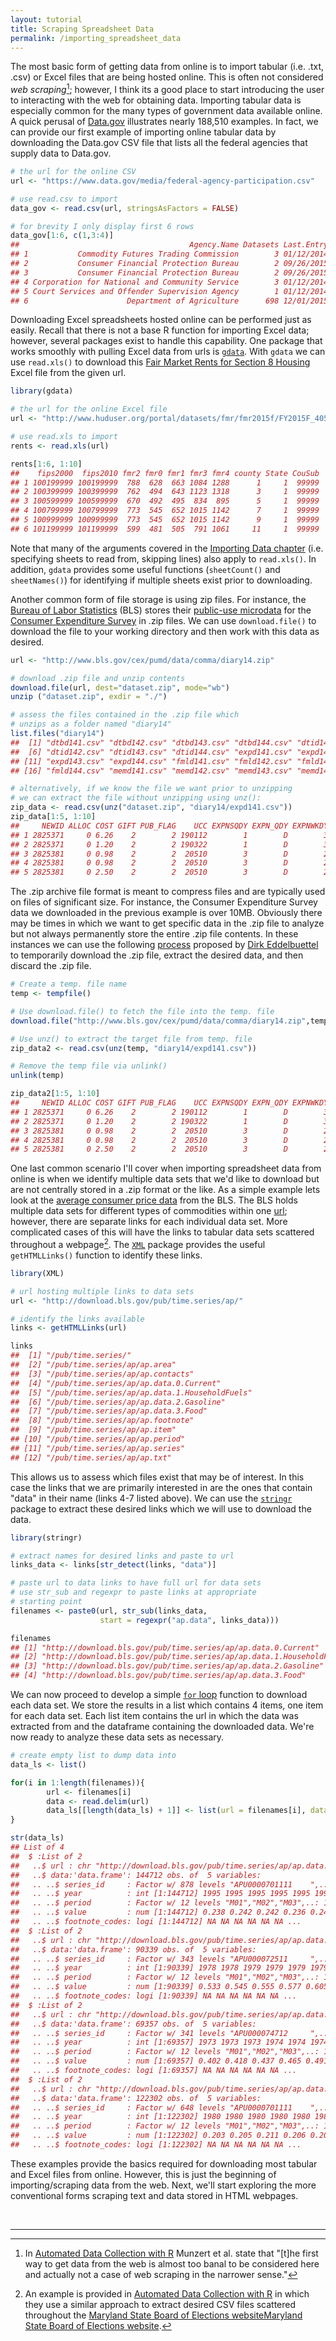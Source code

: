 ```yaml
---
layout: tutorial
title: Scraping Spreadsheet Data
permalink: /importing_spreadsheet_data
---
```


The most basic form of getting data from online is to import tabular (i.e. .txt, .csv) or Excel files that are being hosted online. This is often not considered *web scraping*[^fn_scrap1]; however, I think its a good place to start introducing the user to interacting with the web for obtaining data. Importing tabular data is especially common for the many types of government data available online.  A quick perusal of [Data.gov](https://www.data.gov/) illustrates nearly 188,510 examples. In fact, we can provide our first example of importing online tabular data by downloading the Data.gov CSV file that lists all the federal agencies that supply data to Data.gov. 


```r
# the url for the online CSV
url <- "https://www.data.gov/media/federal-agency-participation.csv"

# use read.csv to import
data_gov <- read.csv(url, stringsAsFactors = FALSE)

# for brevity I only display first 6 rows
data_gov[1:6, c(1,3:4)]
##                                      Agency.Name Datasets Last.Entry
## 1           Commodity Futures Trading Commission        3 01/12/2014
## 2           Consumer Financial Protection Bureau        2 09/26/2015
## 3           Consumer Financial Protection Bureau        2 09/26/2015
## 4 Corporation for National and Community Service        3 01/12/2014
## 5 Court Services and Offender Supervision Agency        1 01/12/2014
## 6                      Department of Agriculture      698 12/01/2015
```

Downloading Excel spreadsheets hosted online can be performed just as easily.  Recall that there is not a base R function for importing Excel data; however, several packages exist to handle this capability.  One package that works smoothly with pulling Excel data from urls is [`gdata`](https://cran.r-project.org/web/packages/gdata/index.html).  With `gdata` we can use `read.xls()` to download this [Fair Market Rents for Section 8 Housing](http://catalog.data.gov/dataset/fair-market-rents-for-the-section-8-housing-assistance-payments-program) Excel file from the given url. 


```r
library(gdata)

# the url for the online Excel file
url <- "http://www.huduser.org/portal/datasets/fmr/fmr2015f/FY2015F_4050_Final.xls"

# use read.xls to import
rents <- read.xls(url)

rents[1:6, 1:10]
##    fips2000  fips2010 fmr2 fmr0 fmr1 fmr3 fmr4 county State CouSub
## 1 100199999 100199999  788  628  663 1084 1288      1     1  99999
## 2 100399999 100399999  762  494  643 1123 1318      3     1  99999
## 3 100599999 100599999  670  492  495  834  895      5     1  99999
## 4 100799999 100799999  773  545  652 1015 1142      7     1  99999
## 5 100999999 100999999  773  545  652 1015 1142      9     1  99999
## 6 101199999 101199999  599  481  505  791 1061     11     1  99999
```

Note that many of the arguments covered in the [Importing Data chapter](http://uc-r.github.io/import_excel_files) (i.e. specifying sheets to read from, skipping lines) also apply to `read.xls()`. In addition, `gdata` provides some useful functions (`sheetCount()` and `sheetNames()`) for identifying if multiple sheets exist prior to downloading.

Another common form of file storage is using zip files.  For instance, the [Bureau of Labor Statistics](http://www.bls.gov/home.htm) (BLS) stores their [public-use microdata](http://www.bls.gov/cex/pumdhome.htm) for the [Consumer Expenditure Survey](http://www.bls.gov/cex/home.htm) in .zip files.  We can use `download.file()` to download the file to your working directory and then work with this data as desired.


```r
url <- "http://www.bls.gov/cex/pumd/data/comma/diary14.zip"

# download .zip file and unzip contents
download.file(url, dest="dataset.zip", mode="wb") 
unzip ("dataset.zip", exdir = "./")

# assess the files contained in the .zip file which
# unzips as a folder named "diary14"
list.files("diary14")
##  [1] "dtbd141.csv" "dtbd142.csv" "dtbd143.csv" "dtbd144.csv" "dtid141.csv"
##  [6] "dtid142.csv" "dtid143.csv" "dtid144.csv" "expd141.csv" "expd142.csv"
## [11] "expd143.csv" "expd144.csv" "fmld141.csv" "fmld142.csv" "fmld143.csv"
## [16] "fmld144.csv" "memd141.csv" "memd142.csv" "memd143.csv" "memd144.csv"

# alternatively, if we know the file we want prior to unzipping
# we can extract the file without unzipping using unz():
zip_data <- read.csv(unz("dataset.zip", "diary14/expd141.csv"))
zip_data[1:5, 1:10]
##     NEWID ALLOC COST GIFT PUB_FLAG    UCC EXPNSQDY EXPN_QDY EXPNWKDY   EXPN_KDY
## 1 2825371     0 6.26    2        2 190112        1        D        3        D
## 2 2825371     0 1.20    2        2 190322        1        D        3        D
## 3 2825381     0 0.98    2        2  20510        3        D        2        D
## 4 2825381     0 0.98    2        2  20510        3        D        2        D
## 5 2825381     0 2.50    2        2  20510        3        D        2        D

```

The .zip archive file format is meant to compress files and are typically used on files of significant size.  For instance, the Consumer Expenditure Survey data we downloaded in the previous example is over 10MB.  Obviously there may be times in which we want to get specific data in the .zip file to analyze but not always permanently store the entire .zip file contents. In these instances we can use the following [process](http://stackoverflow.com/questions/3053833/using-r-to-download-zipped-data-file-extract-and-import-data) proposed by [Dirk Eddelbuettel](https://twitter.com/eddelbuettel) to temporarily download the .zip file, extract the desired data, and then discard the .zip file.


```r
# Create a temp. file name
temp <- tempfile()

# Use download.file() to fetch the file into the temp. file
download.file("http://www.bls.gov/cex/pumd/data/comma/diary14.zip",temp)

# Use unz() to extract the target file from temp. file
zip_data2 <- read.csv(unz(temp, "diary14/expd141.csv"))

# Remove the temp file via unlink()
unlink(temp)

zip_data2[1:5, 1:10]
##     NEWID ALLOC COST GIFT PUB_FLAG    UCC EXPNSQDY EXPN_QDY EXPNWKDY   EXPN_KDY
## 1 2825371     0 6.26    2        2 190112        1        D        3        D
## 2 2825371     0 1.20    2        2 190322        1        D        3        D
## 3 2825381     0 0.98    2        2  20510        3        D        2        D
## 4 2825381     0 0.98    2        2  20510        3        D        2        D
## 5 2825381     0 2.50    2        2  20510        3        D        2        D
```

One last common scenario I'll cover when importing spreadsheet data from online is when we identify multiple data sets that we'd like to download but are not centrally stored in a .zip format or the like. As a simple example lets look at the [average consumer price data](http://www.bls.gov/data/#prices) from the BLS. The BLS holds multiple data sets for different types of commodities within one [url](http://download.bls.gov/pub/time.series/ap/); however, there are separate links for each individual data set.  More complicated cases of this will have the links to tabular data sets scattered throughout a webpage[^fn_scrap2]. The [`XML`](https://cran.r-project.org/web/packages/XML/index.html) package provides the useful `getHTMLLinks()` function to identify these links.


```r
library(XML)

# url hosting multiple links to data sets
url <- "http://download.bls.gov/pub/time.series/ap/"

# identify the links available
links <- getHTMLLinks(url)

links
##  [1] "/pub/time.series/"                           
##  [2] "/pub/time.series/ap/ap.area"                 
##  [3] "/pub/time.series/ap/ap.contacts"             
##  [4] "/pub/time.series/ap/ap.data.0.Current"       
##  [5] "/pub/time.series/ap/ap.data.1.HouseholdFuels"
##  [6] "/pub/time.series/ap/ap.data.2.Gasoline"      
##  [7] "/pub/time.series/ap/ap.data.3.Food"          
##  [8] "/pub/time.series/ap/ap.footnote"             
##  [9] "/pub/time.series/ap/ap.item"                 
## [10] "/pub/time.series/ap/ap.period"               
## [11] "/pub/time.series/ap/ap.series"               
## [12] "/pub/time.series/ap/ap.txt"
```

This allows us to assess which files exist that may be of interest.  In this case the links that we are primarily interested in are the ones that contain "data" in their name (links 4-7 listed above).  We can use the [`stringr`](https://cran.r-project.org/web/packages/stringr/index.html) package to extract these desired links which we will use to download the data.


```r
library(stringr)

# extract names for desired links and paste to url
links_data <- links[str_detect(links, "data")]

# paste url to data links to have full url for data sets
# use str_sub and regexpr to paste links at appropriate 
# starting point
filenames <- paste0(url, str_sub(links_data, 
                    start = regexpr("ap.data", links_data)))

filenames
## [1] "http://download.bls.gov/pub/time.series/ap/ap.data.0.Current"       
## [2] "http://download.bls.gov/pub/time.series/ap/ap.data.1.HouseholdFuels"
## [3] "http://download.bls.gov/pub/time.series/ap/ap.data.2.Gasoline"      
## [4] "http://download.bls.gov/pub/time.series/ap/ap.data.3.Food"
```

We can now proceed to develop a simple [`for` loop](http://uc-r.github.io/for_loop) function to download each data set. We store the results in a list which contains 4 items, one item for each data set.  Each list item contains the url in which the data was extracted from and the dataframe containing the downloaded data.  We're now ready to analyze these data sets as necessary. 


```r
# create empty list to dump data into
data_ls <- list()

for(i in 1:length(filenames)){
        url <- filenames[i]
        data <- read.delim(url)
        data_ls[[length(data_ls) + 1]] <- list(url = filenames[i], data = data)
}

str(data_ls)
## List of 4
##  $ :List of 2
##   ..$ url : chr "http://download.bls.gov/pub/time.series/ap/ap.data.0.Current"
##   ..$ data:'data.frame':	144712 obs. of  5 variables:
##   .. ..$ series_id     : Factor w/ 878 levels "APU0000701111    ",..: 1 1 ...
##   .. ..$ year          : int [1:144712] 1995 1995 1995 1995 1995 1995 ...
##   .. ..$ period        : Factor w/ 12 levels "M01","M02","M03",..: 1 2 3 4 ...
##   .. ..$ value         : num [1:144712] 0.238 0.242 0.242 0.236 0.244 ...
##   .. ..$ footnote_codes: logi [1:144712] NA NA NA NA NA NA ...
##  $ :List of 2
##   ..$ url : chr "http://download.bls.gov/pub/time.series/ap/ap.data.1.Hou..."
##   ..$ data:'data.frame':	90339 obs. of  5 variables:
##   .. ..$ series_id     : Factor w/ 343 levels "APU000072511     ",..: 1 1 ...
##   .. ..$ year          : int [1:90339] 1978 1978 1979 1979 1979 1979 1979 ...
##   .. ..$ period        : Factor w/ 12 levels "M01","M02","M03",..: 11 12 ...
##   .. ..$ value         : num [1:90339] 0.533 0.545 0.555 0.577 0.605 0.627 ...
##   .. ..$ footnote_codes: logi [1:90339] NA NA NA NA NA NA ...
##  $ :List of 2
##   ..$ url : chr "http://download.bls.gov/pub/time.series/ap/ap.data.2.Gas..."
##   ..$ data:'data.frame':	69357 obs. of  5 variables:
##   .. ..$ series_id     : Factor w/ 341 levels "APU000074712     ",..: 1 1 ...
##   .. ..$ year          : int [1:69357] 1973 1973 1973 1974 1974 1974 1974 ...
##   .. ..$ period        : Factor w/ 12 levels "M01","M02","M03",..: 10 11 ...
##   .. ..$ value         : num [1:69357] 0.402 0.418 0.437 0.465 0.491 0.528 ...
##   .. ..$ footnote_codes: logi [1:69357] NA NA NA NA NA NA ...
##  $ :List of 2
##   ..$ url : chr "http://download.bls.gov/pub/time.series/ap/ap.data.3.Food"
##   ..$ data:'data.frame':	122302 obs. of  5 variables:
##   .. ..$ series_id     : Factor w/ 648 levels "APU0000701111    ",..: 1 1 ...
##   .. ..$ year          : int [1:122302] 1980 1980 1980 1980 1980 1980 1980 ...
##   .. ..$ period        : Factor w/ 12 levels "M01","M02","M03",..: 1 2 3 4 ...
##   .. ..$ value         : num [1:122302] 0.203 0.205 0.211 0.206 0.207 0.21 ...
##   .. ..$ footnote_codes: logi [1:122302] NA NA NA NA NA NA ...
```

These examples provide the basics required for downloading most tabular and Excel files from online. However, this is just the beginning of importing/scraping data from the web.  Next, we'll start exploring the more conventional forms scraping text and data stored in HTML webpages.

<br>
<hr>

[^fn_scrap1]: In [Automated Data Collection with R](http://www.amazon.com/Automated-Data-Collection-Practical-Scraping/dp/111883481X/ref=pd_sim_14_1?ie=UTF8&dpID=51Tm7FHxWBL&dpSrc=sims&preST=_AC_UL160_SR108%2C160_&refRID=1VJ1GQEY0VCPZW7VKANX") Munzert et al. state that "[t]he first way to get data from the web is almost too banal to be considered here and actually not a case of web scraping in the narrower sense."

[^fn_scrap2]: An example is provided in [Automated Data Collection with R](http://www.amazon.com/Automated-Data-Collection-Practical-Scraping/dp/111883481X/ref=pd_sim_14_1?ie=UTF8&dpID=51Tm7FHxWBL&dpSrc=sims&preST=_AC_UL160_SR108%2C160_&refRID=1VJ1GQEY0VCPZW7VKANX") in which they use a similar approach to extract desired CSV files scattered throughout the [Maryland State Board of Elections websiteMaryland State Board of Elections website](http://www.elections.state.md.us/elections/2012/election_data/index.html).
